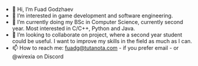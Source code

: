 - 👋 Hi, I’m Fuad Godzhaev
- 👀 I’m interested in game development and software engineering.
- 🌱 I’m currently doing my BSc in Computer Science, currently second year. Most interested in C/C++, Python and Java.
- 💞️ I’m looking to collaborate on project, where a second year student could be useful. I want to improve my skills in the field as much as I can.
- 📫 How to reach me: fuadg@tutanota.com - if you prefer email - or @wirexia on Discord

<!---
Wirexia-git/Wirexia-git is a ✨ special ✨ repository because its `README.md` (this file) appears on your GitHub profile.
You can click the Preview link to take a look at your changes.
--->
